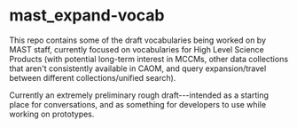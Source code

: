 # mast_expand-vocab
This repo contains some of the draft vocabularies being worked on by MAST staff, currently focused on vocabularies for High Level Science Products (with potential long-term interest in MCCMs, other data collections that aren't consistently available in CAOM, and query expansion/travel between different collections/unified search). 

Currently an extremely preliminary rough draft---intended as a starting place for conversations, and as something for developers to use while working on prototypes.
